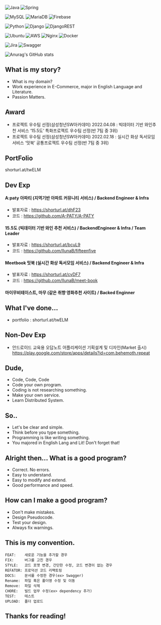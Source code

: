 ![Java](https://img.shields.io/badge/java-%23ED8B00.svg?style=for-the-badge&logo=java&logoColor=white)
![Spring](https://img.shields.io/badge/spring-%236DB33F.svg?style=for-the-badge&logo=spring&logoColor=white)

![MySQL](https://img.shields.io/badge/mysql-006f89.svg?style=for-the-badge&logo=mysql&logoColor=white)
![MariaDB](https://img.shields.io/badge/mariaDB-003342.svg?style=for-the-badge&logo=mariaDB&logoColor=white)
![Firebase](https://img.shields.io/badge/firebase-ffcd36.svg?style=for-the-badge&logo=firebase&logoColor=white)

![Python](https://img.shields.io/badge/python-3670A0?style=for-the-badge&logo=python&logoColor=ffdd54)
![Django](https://img.shields.io/badge/django-%23092E20.svg?style=for-the-badge&logo=django&logoColor=white)
![DjangoREST](https://img.shields.io/badge/DJANGO-REST-ff1709?style=for-the-badge&logo=django&logoColor=white&color=ff1709&labelColor=gray)

![Ubuntu](https://img.shields.io/badge/Ubuntu-E95420?style=for-the-badge&logo=ubuntu&logoColor=white)
![AWS](https://img.shields.io/badge/AWS-%23FF9900.svg?style=for-the-badge&logo=amazon-aws&logoColor=white)
![Nginx](https://img.shields.io/badge/nginx-%23009639.svg?style=for-the-badge&logo=nginx&logoColor=white)
![Docker](https://img.shields.io/badge/docker-52A4E8.svg?style=for-the-badge&logo=docker&logoColor=white)

![Jira](https://img.shields.io/badge/jira-%230A0FFF.svg?style=for-the-badge&logo=jira&logoColor=white)
![Swagger](https://img.shields.io/badge/-Swagger-%23Clojure?style=for-the-badge&logo=swagger&logoColor=white)      


![Anurag's GitHub stats](https://github-readme-stats.vercel.app/api?username=llunaB&show_icons=true&theme=default)



## What is my story?

- What is my domain?
- Work experience in E-Commerce, major in English Language and Literature.
- Passion Matters.

## Award

- 프로젝트 우수팀 선정(삼성청년SW아카데미) 2022.04.08
 : 빅데이터 기반 와인추천 서비스 ‘15.5도’ 특화프로젝트 우수팀 선정(반 7팀 중 3위)
- 프로젝트 우수팀 선정(삼성청년SW아카데미) 2022.02.18
 : 실시간 화상 독서모임 서비스 ‘밋북’ 공통프로젝트 우수팀 선정(반 7팀 중 3위)

## PortFolio
shorturl.at/twELM

## Dev Exp

#### A:paty 아파티 (지역기반 아파트 커뮤니티 서비스) / Backend Engineer & Infra
 - 발표자료 : https://shorturl.at/dhF23
 - 코드 : https://github.com/A-PATY/A-PATY

#### 15.5도 (빅데이터 기반 와인 추천 서비스) / BackendEngineer & Infra / Team Leader
 - 발표자료 : https://shorturl.at/bcuL9
 - 코드 : https://github.com/llunaB/fifteenfive

#### Meetbook 밋북 (실시간 화상 독서모임 서비스) / Backend Engineer & Infra
 - 발표자료 : https://shorturl.at/cvDF7
 - 코드 : https://github.com/llunaB/meet-book

#### 마이무비테이스트, 마무 (같은 취향 영화추천 사이트) / Backed Enginner

## What I've done...
- portfolio : shorturl.at/twELM

## Non-Dev Exp

- 안드로이드 교육용 오답노트 어플리케이션 기획설계 및 디자인(Market 출시)
https://play.google.com/store/apps/details?id=com.behemoth.repeat

## Dude,

- Code, Code, Code
- Code your own program.
- Coding is not researching something.
- Make your own service.
- Learn Distributed System.

## So.. 

- Let's be clear and simple.
- Think before you type something.
- Programming is like writing something.
- You majored in English Lang and Lit! Don't forget that!

## Alright then... What is a good program?

- Correct. No errors.
- Easy to understand.
- Easy to modify and extend.
- Good performance and speed.

## How can I make a good program?

- Don't make mistakes.
- Design Pseudocode.
- Test your design.
- Always fix warnings.

## This is my convention.
```
FEAT:    새로운 기능을 추가할 경우
FIX:     버그를 고친 경우
STYLE:   코드 포맷 변경, 간단한 수정, 코드 변경이 없는 경우
REFATOR: 프로덕션 코드 리팩토링
DOCS:    문서를 수정한 경우(ex> Swagger)
Rename:  파일 혹은 폴더명 수정 및 이동
Remove:  파일 삭제
CHORE:   빌드 업무 수정(ex> dependency 추가)
TEST:    테스트
UPLOAD:  폴더 업로드
```

## Thanks for reading!

